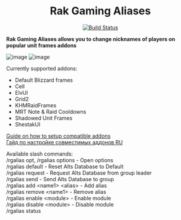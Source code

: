 <div align="center">

# Rak Gaming Aliases

[![Build Status](https://github.com/WeakAuras/WeakAuras2/workflows/CI/badge.svg)](https://github.com/m33shoq/RG_Aliases)

</div>

**Rak Gaming Aliases allows you to change nicknames of players on popular unit frames addons**

![image](https://github.com/user-attachments/assets/57e1bc28-077c-450c-8772-aa9c6faaa1e5)
![image](https://github.com/user-attachments/assets/d9ee12b9-ddc4-4e1e-ad75-f962175290e8)

Currently supported addons:
- Default Blizzard frames
- Cell
- ElvUI
- Grid2
- KHMRaidFrames
- MRT Note & Raid Cooldowns
- Shadowed Unit Frames
- ShestakUI

[Guide on how to setup compatible addons](https://github.com/m33shoq/RG_Aliases/wiki/Setup-guide)<br>
[Гайд по настройке совместимых аддонов RU](https://github.com/m33shoq/RG_Aliases/wiki/Setup-guide-%5BRU%5D)


Available slash commands:<br>
/rgalias opt, /rgalias options - Open options<br>
/rgalias default - Reset Alts Database to Default<br>
/rgalias request - Request Alts Database from group leader<br>
/rgalias send - Send Alts Database to group<br>
/rgalias add \<name1\> \<alias\> - Add alias<br>
/rgalias remove \<name1\> - Remove alias<br>
/rgalias enable \<module\> - Enable module<br>
/rgalias disable \<module\> - Disable module<br>
/rgalias status<br>